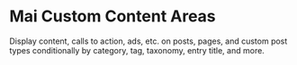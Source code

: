 # Mai Custom Content Areas
Display content, calls to action, ads, etc. on posts, pages, and custom post types conditionally by category, tag, taxonomy, entry title, and more.
